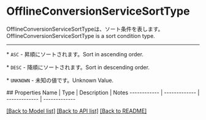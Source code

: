 # OfflineConversionServiceSortType

<div lang=\"ja\">OfflineConversionServiceSortTypeは、ソート条件を表します。</div> <div lang=\"en\">OfflineConversionServiceSortType is a sort condition type.</div> <hr> <p>* <code>ASC</code> - <span lang=\"ja\">昇順にソートされます。</span><span lang=\"en\">Sort in ascending order.</span></p> <p>* <code>DESC</code> - <span lang=\"ja\">降順にソートされます。</span><span lang=\"en\">Sort in descending order.</span></p> <p>* <code>UNKNOWN</code> - <span lang=\"ja\">未知の値です。</span><span lang=\"en\">Unknown Value.</span></p>
## Properties
Name | Type | Description | Notes
------------ | ------------- | ------------- | -------------

[[Back to Model list]](../README.md#documentation-for-models) [[Back to API list]](../README.md#documentation-for-api-endpoints) [[Back to README]](../README.md)


